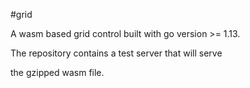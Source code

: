 #grid

A wasm based grid control built with go version >= 1.13.

The repository contains a test server that will serve

the gzipped wasm file.
